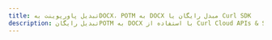 ---title: تبدیل پاورپوینت بهDOCX، POTM به DOCX مبدل رایگان یا Curl SDKdescription: تبدیل رایگانPOTM به DOCX با استفاده از Curl Cloud APIs & SDK. همچنین اسناد Microsoft PowerPoint را در Cloud ایجاد، ویرایش و رندر کنید.---